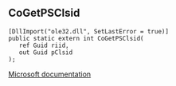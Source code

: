 ## CoGetPSClsid

```
[DllImport("ole32.dll", SetLastError = true)]
public static extern int CoGetPSClsid(
   ref Guid riid,
   out Guid pClsid
);
```

[Microsoft documentation](https://docs.microsoft.com/en-us/windows/win32/api/combaseapi/nf-combaseapi-cogetpsclsid)
